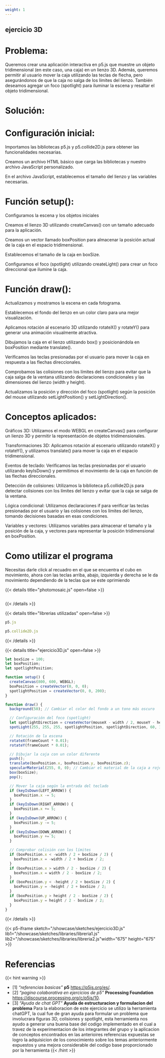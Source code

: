 ```yaml
---
weight: 1
---
```


## ejercicio 3D

# Problema:

Queremos crear una aplicación interactiva en p5.js que muestre un objeto tridimensional (en este caso, una caja) en un lienzo 3D. Además, queremos permitir al usuario mover la caja utilizando las teclas de flecha, pero asegurándonos de que la caja no salga de los límites del lienzo. También deseamos agregar un foco (spotlight) para iluminar la escena y resaltar el objeto tridimensional.

# Solución:

# Configuración inicial:

Importamos las bibliotecas p5.js y p5.collide2D.js para obtener las funcionalidades necesarias.

Creamos un archivo HTML básico que carga las bibliotecas y nuestro archivo JavaScript personalizado.

En el archivo JavaScript, establecemos el tamaño del lienzo y las variables necesarias.

# Función setup():

Configuramos la escena y los objetos iniciales

Creamos el lienzo 3D utilizando createCanvas() con un tamaño adecuado para la aplicación.

Creamos un vector llamado boxPosition para almacenar la posición actual de la caja en el espacio tridimensional.

Establecemos el tamaño de la caja en boxSize.

Configuramos el foco (spotlight) utilizando createLight() para crear un foco direccional que ilumine la caja.

# Función draw():

Actualizamos y mostramos la escena en cada fotograma.

Establecemos el fondo del lienzo en un color claro para una mejor visualización.

Aplicamos rotación al escenario 3D utilizando rotateX() y rotateY() para generar una animación visualmente atractiva.

Dibujamos la caja en el lienzo utilizando box() y posicionándola en boxPosition mediante translate().

Verificamos las teclas presionadas por el usuario para mover la caja en respuesta a las flechas direccionales.

Comprobamos las colisiones con los límites del lienzo para evitar que la caja salga de la ventana utilizando declaraciones condicionales y las dimensiones del lienzo (width y height).

Actualizamos la posición y dirección del foco (spotlight) según la posición del mouse utilizando setLightPosition() y setLightDirection().

# Conceptos aplicados:

Gráficos 3D: Utilizamos el modo WEBGL en createCanvas() para configurar un lienzo 3D y permitir la representación de objetos tridimensionales.

Transformaciones 3D: Aplicamos rotación al escenario utilizando rotateX() y rotateY(), y utilizamos translate() para mover la caja en el espacio tridimensional.

Eventos de teclado: Verificamos las teclas presionadas por el usuario utilizando keyIsDown() y permitimos el movimiento de la caja en función de las flechas direccionales.

Detección de colisiones: Utilizamos la biblioteca p5.collide2D.js para detectar colisiones con los límites del lienzo y evitar que la caja se salga de la ventana.

Lógica condicional: Utilizamos declaraciones if para verificar las teclas presionadas por el usuario y las colisiones con los límites del lienzo, tomando decisiones basadas en esas condiciones.

Variables y vectores: Utilizamos variables para almacenar el tamaño y la posición de la caja, y vectores para representar la posición tridimensional en boxPosition.

# Como utilizar el programa

Necesitas darle click al recuadro en el que se encuentra el cubo en movimiento, ahora con las teclas arriba, abajo, izquierda y derecha se le da movimiento dependiendo de la teclas que se este oprimiendo

{{< details title="photomosaic.js" open=false >}}

```javascript

```

{{< /details >}}

{{< details title="librerias utilizadas" open=false >}}

```javascript
p5.js 

p5.collide2D.js

```

{{< /details >}}

{{< details title="ejercicio3D.js" open=false >}}

```javascript
let boxSize = 100;
let boxPosition;
let spotlightPosition;

function setup() {
  createCanvas(800, 600, WEBGL);
  boxPosition = createVector(0, 0, 0);
  spotlightPosition = createVector(0, 0, 200);
}

function draw() {
  background(50); // Cambiar el color del fondo a un tono más oscuro

  // Configuración del foco (spotlight)
  let spotlightDirection = createVector(mouseX - width / 2, mouseY - height / 2, -200);
  spotLight(255, 255, 255, spotlightPosition, spotlightDirection, 60, 1);

  // Rotación de la escena
  rotateX(frameCount * 0.01);
  rotateY(frameCount * 0.01);

  // Dibujar la caja con un color diferente
  push();
  translate(boxPosition.x, boxPosition.y, boxPosition.z);
  specularMaterial(255, 0, 0); // Cambiar el material de la caja a rojo
  box(boxSize);
  pop();

  // Mover la caja según la entrada del teclado
  if (keyIsDown(LEFT_ARROW)) {
    boxPosition.x -= 5;
  }
  if (keyIsDown(RIGHT_ARROW)) {
    boxPosition.x += 5;
  }
  if (keyIsDown(UP_ARROW)) {
    boxPosition.y -= 5;
  }
  if (keyIsDown(DOWN_ARROW)) {
    boxPosition.y += 5;
  }

  // Comprobar colisión con los límites
  if (boxPosition.x < -width / 2 + boxSize / 2) {
    boxPosition.x = -width / 2 + boxSize / 2;
  }
  if (boxPosition.x > width / 2 - boxSize / 2) {
    boxPosition.x = width / 2 - boxSize / 2;
  }
  if (boxPosition.y < -height / 2 + boxSize / 2) {
    boxPosition.y = -height / 2 + boxSize / 2;
  }
  if (boxPosition.y > height / 2 - boxSize / 2) {
    boxPosition.y = height / 2 - boxSize / 2;
  }
}

```

{{< /details >}}

{{< p5-iframe sketch="/showcase/sketches/ejercicio3D.js" lib1="/showcase/sketches/libraries/libreria1.js" lib2="/showcase/sketches/libraries/libreria2.js"width="675" height="675" >}}

# Referencias

{{< hint warning >}}

- [1] _“referencias basicas”_ **p5** https://p5js.org/es/.
- [2] _“pagina colaborativa en ejercicios de p5”_ **Processing Foundation** https://discourse.processing.org/c/p5js/10.
- [3] _“Ayuda de chat GPT”_ **Ayuda de estructuracion y formulacion del problema** Para la elaboracion de este ejercicio se utilizo la herramienta chatGPT, la cual fue de gran ayuda para formular un problema que involucrara figuras 3D, colisiones y spotlight, esta herramienta nos ayudo a generar una buena base del codigo implementado en el cual a travez de la experimentacion de los integrantes del grupo y la aplicacion de conceptos encontrados en las anterioires referencias expuestas se logro la adquisicion de los conocimiento sobre los temas anteriormente expuestos y una mejora considerable del codigo base proporcionado por la herramienta
{{< /hint >}}